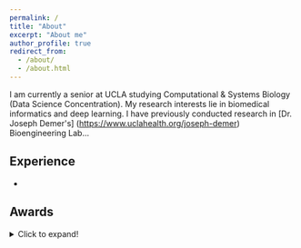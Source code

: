 ```yaml
---
permalink: /
title: "About"
excerpt: "About me"
author_profile: true
redirect_from: 
  - /about/
  - /about.html
---
```


I am currently a senior at UCLA studying Computational & Systems Biology (Data Science Concentration). My research interests lie in biomedical informatics and deep learning. I have previously conducted research in [Dr. Joseph Demer's] (https://www.uclahealth.org/joseph-demer) Bioengineering Lab...

## Experience
<!-- ====== -->
- 

## Awards

<details>
  <summary>Click to expand!</summary>
  
  1. 2021 - Society of Women Engineers Undergraduate Scholarship Recipient
  1. 2020 - Society of Women Engineers Undergraduate Scholarship Recipient
  1. 2020 - Knights Templar Eye Foundation Travel Grant
  1. 2018 - UCLA Regents Scholar
  1. 2018 - UCLA Achievement Scholarship Recipient
  1. 2018 - Valedictorian, Prospect High School
  1. 2018 - National AP Scholar
  1. 2017 - National Merit Finalist
  1. 2017 - Scholastic Art & Writing Awards: Gold Key (Drawing and Illustration)
</details>


